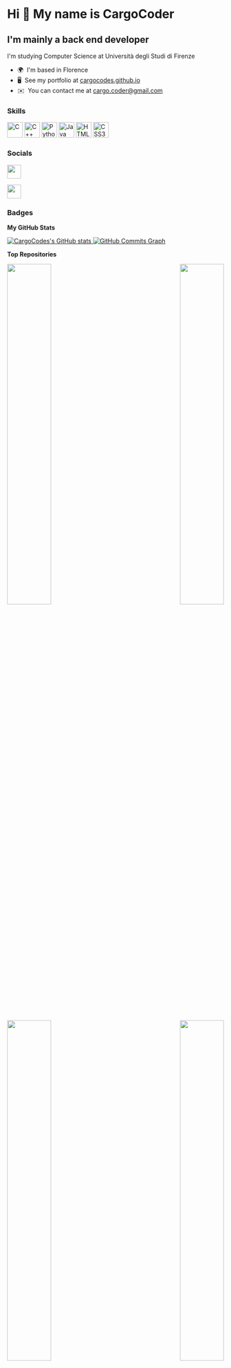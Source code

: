 Hi 👋 My name is CargoCoder
===========================

I'm mainly a back end developer
-------------------------------

I'm studying Computer Science at Università degli Studi di Firenze

*   🌍  I'm based in Florence
*   🖥️  See my portfolio at [cargocodes.github.io](http://cargocodes.github.io/)
*   ✉️  You can contact me at [cargo.coder@gmail.com](mailto:cargo.coder@gmail.com)
### Skills
<p align="left">
  <a href="https://docs.microsoft.com/en-us/cpp/?view=msvc-170" target="_blank" rel="noreferrer"><img src="https://raw.githubusercontent.com/danielcranney/readme-generator/main/public/icons/skills/c-colored.svg" width="36" height="36" alt="C" /></a>
  <a href="https://docs.microsoft.com/en-us/cpp/?view=msvc-170" target="_blank" rel="noreferrer"><img src="https://raw.githubusercontent.com/danielcranney/readme-generator/main/public/icons/skills/cplusplus-colored.svg" width="36" height="36" alt="C++" /></a>
  <a href="https://www.python.org/" target="_blank" rel="noreferrer"><img src="https://raw.githubusercontent.com/danielcranney/readme-generator/main/public/icons/skills/python-colored.svg" width="36" height="36" alt="Python" /></a>
  <a href="https://www.oracle.com/java/" target="_blank" rel="noreferrer"><img src="https://raw.githubusercontent.com/danielcranney/readme-generator/main/public/icons/skills/java-colored.svg" width="36" height="36" alt="Java" /></a>
  <a href="https://developer.mozilla.org/en-US/docs/Glossary/HTML5" target="_blank" rel="noreferrer"><img src="https://raw.githubusercontent.com/danielcranney/readme-generator/main/public/icons/skills/html5-colored.svg" width="36" height="36" alt="HTML5" /></a>
  <a href="https://www.w3.org/TR/CSS/#css" target="_blank" rel="noreferrer"><img src="https://raw.githubusercontent.com/danielcranney/readme-generator/main/public/icons/skills/css3-colored.svg" width="36" height="36" alt="CSS3" /></a>
</p>
                    
### Socials
                  
<p align="left">
                          
  <a href="https://www.github.com/CargoCodes" target="_blank" rel="noreferrer"><img src="https://raw.githubusercontent.com/danielcranney/readme-generator/main/public/icons/socials/github.svg" width="32" height="32" /></a>
                          
  <a href="http://www.instagram.com/er.fonico.sgravato" target="_blank" rel="noreferrer"><img src="https://raw.githubusercontent.com/danielcranney/readme-generator/main/public/icons/socials/instagram.svg" width="32" height="32" />
  </a>
</p>

### Badges

<b>My GitHub Stats</b>

<a href="http://www.github.com/CargoCodes">
  <img src="https://github-readme-stats.vercel.app/api?username=CargoCodes&show_icons=true&hide=stars,prs,contribs&count_private=true&title_color=0891b2&text_color=ffffff&icon_color=0891b2&bg_color=1c1917&hide_border=true&show_icons=true" alt="CargoCodes's GitHub stats" />
</a>
<a href="http://www.github.com/CargoCodes">
  <img src="https://activity-graph.herokuapp.com/graph?username=CargoCodes&bg_color=1c1917&color=ffffff&line=0891b2&point=ffffff&area_color=1c1917&area=true&hide_border=true&custom_title=GitHub%20Commits%20Graph" alt="GitHub Commits Graph" />
</a>

<b>Top Repositories</b>
<div width="100%" align="center">
  <a href="https://github.com/CargoCodes/WbSearch" align="left"><img align="left" width="45%" src="https://github-readme-stats.vercel.app/api/pin/?username=CargoCodes&repo=WbSearch&title_color=0891b2&text_color=ffffff&icon_color=0891b2&bg_color=1c1917&hide_border=true&locale=en" /></a>
  <a href="https://github.com/CargoCodes/TerminalPyth" align="right"><img align="right" width="45%" src="https://github-readme-stats.vercel.app/api/pin/?username=CargoCodes&repo=TerminalPyth&title_color=0891b2&text_color=ffffff&icon_color=0891b2&bg_color=1c1917&hide_border=true&locale=en" /></a>
</div>

<br /><br /><br /><br /><br /><br /><br />
<div width="100%" align="center"><a href="https://github.com/CargoCodes/winux" align="left"><img align="left" width="45%" src="https://github-readme-stats.vercel.app/api/pin/?username=CargoCodes&repo=winux&title_color=0891b2&text_color=ffffff&icon_color=0891b2&bg_color=1c1917&hide_border=true&locale=en" /></a><a href="https://github.com/CargoCodes/Terminal-Tools" align="right"><img align="right" width="45%" src="https://github-readme-stats.vercel.app/api/pin/?username=CargoCodes&repo=Terminal-Tools&title_color=0891b2&text_color=ffffff&icon_color=0891b2&bg_color=1c1917&hide_border=true&locale=en" /></a></div>
